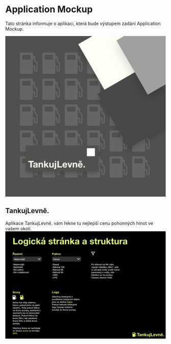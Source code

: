 # Application Mockup
Tato stránka informuje o aplikaci, která bude výstupem zadání Application Mockup.

![tankujlevne.](https://github.com/pslib-cz/2021l4web-app-mockup-vanaondrej/blob/main/docs/images/tankujlevne.png)

## TankujLevně.

Aplikace TankujLevně. vám řekne tu nejlepší cenu pohonných hmot ve vašem okolí.
![tankujlevne.](https://github.com/pslib-cz/2021l4web-app-mockup-vanaondrej/blob/main/docs/manual/logická%20stránka%20a%20struktura_1.jpg)
